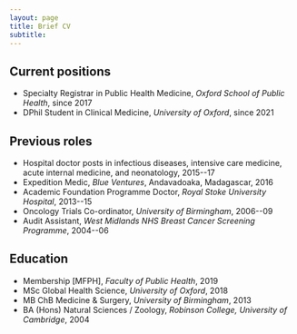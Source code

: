 ```yaml
---
layout: page
title: Brief CV
subtitle: 
---
```


## Current positions

* Specialty Registrar in Public Health Medicine, _Oxford School of Public Health_, since 2017
* DPhil Student in Clinical Medicine, _University of Oxford_, since 2021 

## Previous roles 

* Hospital doctor posts in infectious diseases, intensive care medicine, acute internal medicine, and neonatology, 2015--17
* Expedition Medic, _Blue Ventures_, Andavadoaka, Madagascar, 2016
* Academic Foundation Programme Doctor, _Royal Stoke University Hospital_, 2013--15 
* Oncology Trials Co-ordinator, _University of Birmingham_, 2006--09 
* Audit Assistant, _West Midlands NHS Breast Cancer Screening Programme_, 2004--06

## Education 

* Membership [MFPH], _Faculty of Public Health_, 2019
* MSc Global Health Science, _University of Oxford_, 2018
* MB ChB Medicine & Surgery, _University of Birmingham_, 2013
* BA (Hons) Natural Sciences / Zoology, _Robinson College, University of Cambridge_, 2004
